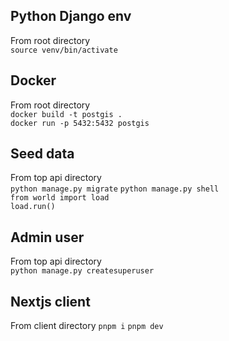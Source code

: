 ## Python Django env
From root directory  
`source venv/bin/activate`  

## Docker
From root directory  
`docker build -t postgis .`  
`docker run -p 5432:5432 postgis`  

## Seed data
From top api directory  
`python manage.py migrate`
`python manage.py shell`  
`from world import load`  
`load.run()`

## Admin user
From top api directory  
`python manage.py createsuperuser`  

## Nextjs client
From client directory
```pnpm i```
```pnpm dev```